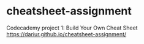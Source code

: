 # cheatsheet-assignment
Codecademy project 1: Build Your Own Cheat Sheet
https://dariur.github.io/cheatsheet-assignment/
